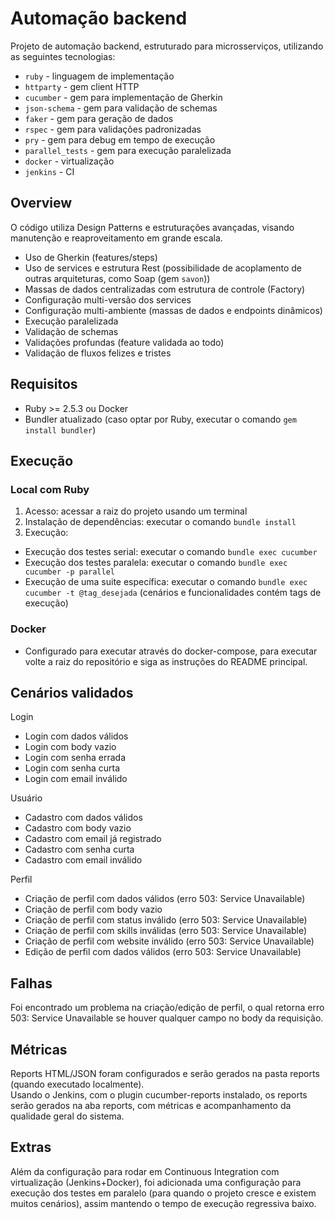 # Automação backend

Projeto de automação backend, estruturado para microsserviços, utilizando as seguintes tecnologias:
- `ruby` - linguagem de implementação
- `httparty` - gem client HTTP
- `cucumber` - gem para implementação de Gherkin
- `json-schema` - gem para validação de schemas
- `faker` - gem para geração de dados
- `rspec` - gem para validações padronizadas
- `pry` - gem para debug em tempo de execução
- `parallel_tests` - gem para execução paralelizada
- `docker` - virtualização
- `jenkins` - CI

## Overview
O código utiliza Design Patterns e estruturações avançadas, visando manutenção e reaproveitamento em grande escala.
- Uso de Gherkin (features/steps)
- Uso de services e estrutura Rest (possibilidade de acoplamento de outras arquiteturas, como Soap (gem `savon`))
- Massas de dados centralizadas com estrutura de controle (Factory)
- Configuração multi-versão dos services
- Configuração multi-ambiente (massas de dados e endpoints dinâmicos)
- Execução paralelizada
- Validação de schemas
- Validações profundas (feature validada ao todo)
- Validação de fluxos felizes e tristes

## Requisitos
- Ruby >= 2.5.3 ou Docker
- Bundler atualizado (caso optar por Ruby, executar o comando `gem install bundler`)

## Execução
### Local com Ruby
1. Acesso: acessar a raiz do projeto usando um terminal
2. Instalação de dependências: executar o comando `bundle install`
3. Execução:
- Execução dos testes serial: executar o comando `bundle exec cucumber`
- Execução dos testes paralela: executar o comando `bundle exec cucumber -p parallel`
- Execução de uma suite específica: executar o comando `bundle exec cucumber -t @tag_desejada` (cenários e funcionalidades contém tags de execução)

### Docker
- Configurado para executar através do docker-compose, para executar volte a raiz do repositório e siga as instruções do README principal.

## Cenários validados
Login
- Login com dados válidos
- Login com body vazio
- Login com senha errada
- Login com senha curta
- Login com email inválido

Usuário
- Cadastro com dados válidos
- Cadastro com body vazio
- Cadastro com email já registrado
- Cadastro com senha curta
- Cadastro com email inválido

Perfil
- Criação de perfil com dados válidos (erro 503: Service Unavailable)
- Criação de perfil com body vazio
- Criação de perfil com status inválido (erro 503: Service Unavailable)
- Criação de perfil com skills inválidas (erro 503: Service Unavailable)
- Criação de perfil com website inválido (erro 503: Service Unavailable)
- Edição de perfil com dados válidos (erro 503: Service Unavailable)

## Falhas
Foi encontrado um problema na criação/edição de perfil, o qual retorna erro 503: Service Unavailable se houver qualquer campo no body da requisição.

## Métricas
Reports HTML/JSON foram configurados e serão gerados na pasta reports (quando executado localmente).\
Usando o Jenkins, com o plugin cucumber-reports instalado, os reports serão gerados na aba reports, com métricas e acompanhamento da qualidade geral do sistema.

## Extras
Além da configuração para rodar em Continuous Integration com virtualização (Jenkins+Docker), foi adicionada uma configuração para execução dos testes em paralelo (para quando o projeto cresce e existem muitos cenários), assim mantendo o tempo de execução regressiva baixo.
